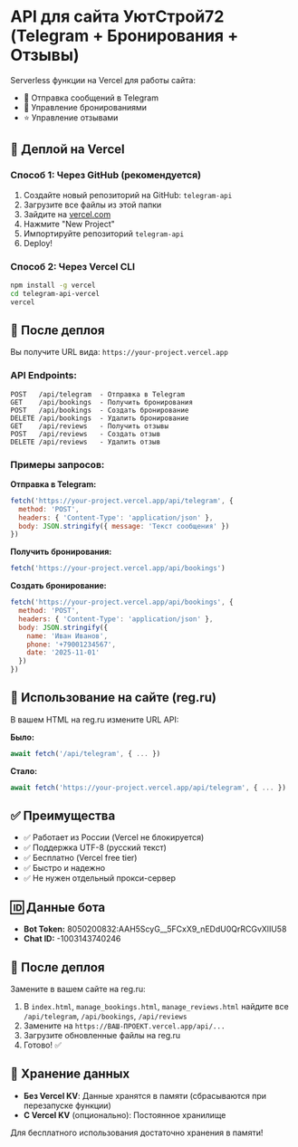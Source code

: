 # API для сайта УютСтрой72 (Telegram + Бронирования + Отзывы)

Serverless функции на Vercel для работы сайта:
- 📧 Отправка сообщений в Telegram
- 📅 Управление бронированиями
- ⭐ Управление отзывами

## 🚀 Деплой на Vercel

### Способ 1: Через GitHub (рекомендуется)

1. Создайте новый репозиторий на GitHub: `telegram-api`
2. Загрузите все файлы из этой папки
3. Зайдите на [vercel.com](https://vercel.com)
4. Нажмите "New Project"
5. Импортируйте репозиторий `telegram-api`
6. Deploy!

### Способ 2: Через Vercel CLI

```bash
npm install -g vercel
cd telegram-api-vercel
vercel
```

## 📡 После деплоя

Вы получите URL вида: `https://your-project.vercel.app`

### API Endpoints:
```
POST   /api/telegram  - Отправка в Telegram
GET    /api/bookings  - Получить бронирования
POST   /api/bookings  - Создать бронирование
DELETE /api/bookings  - Удалить бронирование
GET    /api/reviews   - Получить отзывы
POST   /api/reviews   - Создать отзыв
DELETE /api/reviews   - Удалить отзыв
```

### Примеры запросов:

**Отправка в Telegram:**
```javascript
fetch('https://your-project.vercel.app/api/telegram', {
  method: 'POST',
  headers: { 'Content-Type': 'application/json' },
  body: JSON.stringify({ message: 'Текст сообщения' })
})
```

**Получить бронирования:**
```javascript
fetch('https://your-project.vercel.app/api/bookings')
```

**Создать бронирование:**
```javascript
fetch('https://your-project.vercel.app/api/bookings', {
  method: 'POST',
  headers: { 'Content-Type': 'application/json' },
  body: JSON.stringify({
    name: 'Иван Иванов',
    phone: '+79001234567',
    date: '2025-11-01'
  })
})
```

## 🔧 Использование на сайте (reg.ru)

В вашем HTML на reg.ru измените URL API:

**Было:**
```javascript
await fetch('/api/telegram', { ... })
```

**Стало:**
```javascript
await fetch('https://your-project.vercel.app/api/telegram', { ... })
```

## ✅ Преимущества

- ✅ Работает из России (Vercel не блокируется)
- ✅ Поддержка UTF-8 (русский текст)
- ✅ Бесплатно (Vercel free tier)
- ✅ Быстро и надежно
- ✅ Не нужен отдельный прокси-сервер

## 🆔 Данные бота

- **Bot Token:** 8050200832:AAH5ScyG__5FCxX9_nEDdU0QrRCGvXlIU58
- **Chat ID:** -1003143740246

## 📝 После деплоя

Замените в вашем сайте на reg.ru:
1. В `index.html`, `manage_bookings.html`, `manage_reviews.html` найдите все `/api/telegram`, `/api/bookings`, `/api/reviews`
2. Замените на `https://ВАШ-ПРОЕКТ.vercel.app/api/...`
3. Загрузите обновленные файлы на reg.ru
4. Готово! ✅

## 💾 Хранение данных

- **Без Vercel KV**: Данные хранятся в памяти (сбрасываются при перезапуске функции)
- **С Vercel KV** (опционально): Постоянное хранилище
  
Для бесплатного использования достаточно хранения в памяти!

